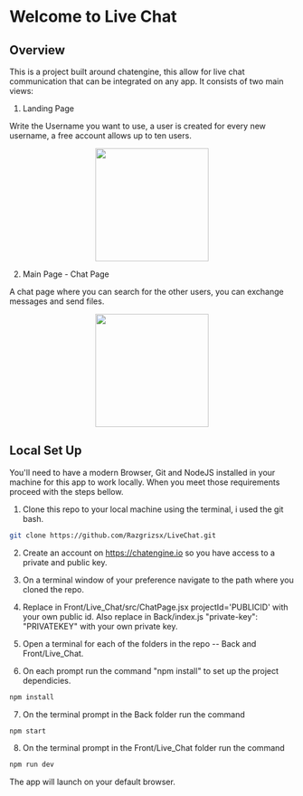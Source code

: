 # Welcome to Live Chat

## Overview

This is a project built around chatengine, this allow for live chat communication that can be integrated on any app. It consists of two main views:

1. Landing Page

Write the Username you want to use, a user is created for every new username, a free account allows up to ten users.

<p align="center">
  <img height="200" src="https://user-images.githubusercontent.com/104910559/237486172-ad45a9c3-7ea4-4efc-9b40-602b2ba1b410.PNG" />
</p>

2. Main Page - Chat Page

A chat page where you can search for the other users, you can exchange messages and send files.

<p align="center">
  <img height="200" src="https://user-images.githubusercontent.com/104910559/237486010-7c2e24d5-5a6c-412f-8ca0-94230a87ae30.PNG" />
</p>

## Local Set Up

You'll need to have a modern Browser, Git and NodeJS installed in your machine for this app to work locally. When you meet those requirements proceed with the steps bellow.

1. Clone this repo to your local machine using the terminal, i used the git bash.

```sh
git clone https://github.com/Razgrizsx/LiveChat.git
```

2. Create an account on https://chatengine.io so you have access to a private and public key.

3. On a terminal window of your preference navigate to the path where you cloned the repo.

4. Replace in Front/Live_Chat/src/ChatPage.jsx projectId='PUBLICID' with your own public id. Also replace in Back/index.js "private-key": "PRIVATEKEY" with your own private key.

5. Open a terminal for each of the folders in the repo -- Back and Front/Live_Chat.

6. On each prompt run the command "npm install" to set up the project dependicies.

```sh
npm install
```

7. On the terminal prompt in the Back folder run the command

```sh
npm start
```

8. On the terminal prompt in the Front/Live_Chat folder run the command

```sh
npm run dev
```

The app will launch on your default browser.
